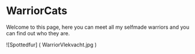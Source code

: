 # WarriorCats

Welcome to this page, here you can meet all my selfmade warriors and you can find out who they are.

![Spottedfur] ( WarriorVlekvacht.jpg )


